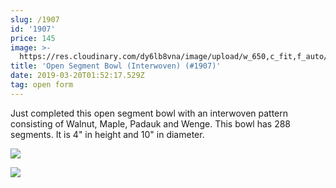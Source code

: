 ```yaml
---
slug: /1907
id: '1907'
price: 145
image: >-
  https://res.cloudinary.com/dy6lb8vna/image/upload/w_650,c_fit,f_auto/v1553046185/GB%20Bowlworks%20Gallery/1907a.jpg
title: 'Open Segment Bowl (Interwoven) (#1907)'
date: 2019-03-20T01:52:17.529Z
tag: open form
---
```

Just completed this open segment bowl with an interwoven pattern consisting of Walnut, Maple, Padauk and Wenge.  This bowl has 288 segments.  It is 4" in height and 10" in diameter.

![](https://res.cloudinary.com/dy6lb8vna/image/upload/w_350,c_fit,f_auto/v1553046591/GB%20Bowlworks%20Gallery/1907b.jpg)

![](https://res.cloudinary.com/dy6lb8vna/image/upload/w_350,c_fit,f_auto/v1/GB%20Bowlworks%20Gallery/IMG_4036.jpg)

